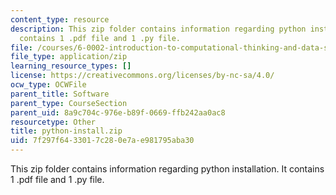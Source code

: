 ```yaml
---
content_type: resource
description: This zip folder contains information regarding python installation. It
  contains 1 .pdf file and 1 .py file.
file: /courses/6-0002-introduction-to-computational-thinking-and-data-science-fall-2016/7f297f6433017c280e7ae981795aba30_python-install.zip
file_type: application/zip
learning_resource_types: []
license: https://creativecommons.org/licenses/by-nc-sa/4.0/
ocw_type: OCWFile
parent_title: Software
parent_type: CourseSection
parent_uid: 8a9c704c-976e-b89f-0669-ffb242aa0ac8
resourcetype: Other
title: python-install.zip
uid: 7f297f64-3301-7c28-0e7a-e981795aba30
---
```

This zip folder contains information regarding python installation. It contains 1 .pdf file and 1 .py file.